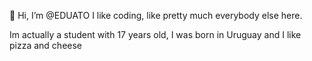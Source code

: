 👋 Hi, I’m @EDUATO I like coding, like pretty much everybody else here.

Im actually a student with 17 years old, I was born in Uruguay and I like pizza and cheese

<!---
EDUATO/EDUATO is a ✨ special ✨ repository because its `README.md` (this file) appears on your GitHub profile.
You can click the Preview link to take a look at your changes.
--->
